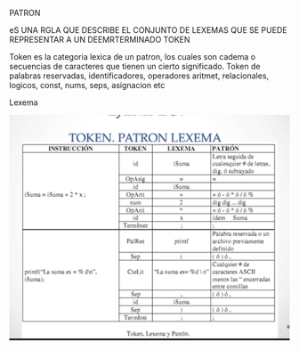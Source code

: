 PATRON

eS UNA RGLA QUE DESCRIBE EL CONJUNTO DE LEXEMAS QUE SE PUEDE REPRESENTAR A UN DEEMRTERMINADO TOKEN

Token
es la categoria lexica de un patron, los cuales son cadema o secuencias de caracteres que tienen un cierto significado.
Token de palabras reservadas, identificadores, operadores aritmet, relacionales, logicos, const, nums, seps, asignacion etc

Lexema

![](../aseets/Screen%20Shot%202021-05-27%20at%2011.58.41.png)


